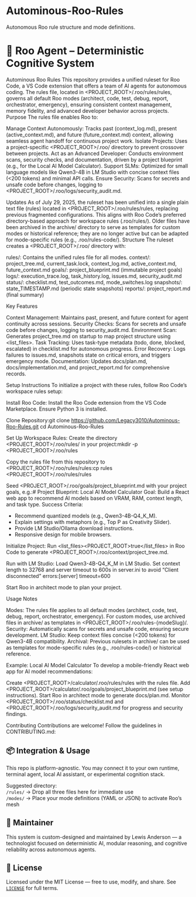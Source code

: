 # Autominous-Roo-Rules
Autonomous Roo rule structure and mode definitions.
# 🧠 Roo Agent – Deterministic Cognitive System

Autominous Roo Rules
This repository provides a unified ruleset for Roo Code, a VS Code extension that offers a team of AI agents for autonomous coding. The rules file, located in <PROJECT_ROOT>/.roo/rules/rules, governs all default Roo modes (architect, code, test, debug, report, orchestrator, emergency), ensuring consistent context management, memory fidelity, and advanced developer behavior across projects.
Purpose
The rules file enables Roo to:

Manage Context Autonomously: Tracks past (context_log.md), present (active_context.md), and future (future_context.md) context, allowing seamless agent handoff for continuous project work.
Isolate Projects: Uses a project-specific <PROJECT_ROOT>/.roo/ directory to prevent crossover between projects.
Act as an Advanced Developer: Conducts environment scans, security checks, and documentation, driven by a project blueprint (e.g., for the Local AI Model Calculator).
Support SLMs: Optimized for small language models like Qwen3-4B in LM Studio with concise context files (<200 tokens) and minimal API calls.
Ensure Security: Scans for secrets and unsafe code before changes, logging to <PROJECT_ROOT>/.roo/logs/security_audit.md.

Updates
As of July 29, 2025, the ruleset has been unified into a single plain text file (rules) located in <PROJECT_ROOT>/.roo/rules/rules, replacing previous fragmented configurations. This aligns with Roo Code’s preferred directory-based approach for workspace rules (.roo/rules/). Older files have been archived in the archive/ directory to serve as templates for custom modes or historical reference; they are no longer active but can be adapted for mode-specific rules (e.g., .roo/rules-code/).
Structure
The ruleset creates a <PROJECT_ROOT>/.roo/ directory with:

rules/: Contains the unified rules file for all modes.
context/: project_tree.md, current_task.lock, context_log.md, active_context.md, future_context.md
goals/: project_blueprint.md (immutable project goals)
logs/: execution_trace.log, task_history.log, issues.md, security_audit.md
status/: checklist.md, test_outcomes.md, mode_switches.log
snapshots/: state_TIMESTAMP.md (periodic state snapshots)
reports/: project_report.md (final summary)

Key Features

Context Management: Maintains past, present, and future context for agent continuity across sessions.
Security Checks: Scans for secrets and unsafe code before changes, logging to security_audit.md.
Environment Scan: Generates project_tree.md on startup to map project structure using <list_files>.
Task Tracking: Uses task-type metadata (todo, done, blocked, escalated) in checklist.md for autonomous progress.
Error Recovery: Logs failures to issues.md, snapshots state on critical errors, and triggers emergency mode.
Documentation: Updates docs/plan.md, docs/implementation.md, and project_report.md for comprehensive records.

Setup Instructions
To initialize a project with these rules, follow Roo Code’s workspace rules setup:

Install Roo Code:
Install the Roo Code extension from the VS Code Marketplace.
Ensure Python 3 is installed.


Clone Repository:git clone https://github.com/Legacy3010/Autominous-Roo-Rules.git
cd Autominous-Roo-Rules


Set Up Workspace Rules:
Create the directory <PROJECT_ROOT>/.roo/rules/ in your project:mkdir -p <PROJECT_ROOT>/.roo/rules


Copy the rules file from this repository to <PROJECT_ROOT>/.roo/rules/rules:cp rules <PROJECT_ROOT>/.roo/rules/rules


Seed <PROJECT_ROOT>/.roo/goals/project_blueprint.md with your project goals, e.g.:# Project Blueprint: Local AI Model Calculator
Goal: Build a React web app to recommend AI models based on VRAM, RAM, context length, and task type.
Success Criteria:
- Recommend quantized models (e.g., Qwen3-4B-Q4_K_M).
- Explain settings with metaphors (e.g., Top P as Creativity Slider).
- Provide LM Studio/Ollama download instructions.
- Responsive design for mobile browsers.


Initialize Project:
Run <list_files><path><PROJECT_ROOT></path><recursive>true</recursive></list_files> in Roo Code to generate <PROJECT_ROOT>/.roo/context/project_tree.md.


Run with LM Studio:
Load Qwen3-4B-Q4_K_M in LM Studio.
Set context length to 32768 and server timeout to 600s in server.ini to avoid “Client disconnected” errors:[server]
timeout=600

Start Roo in architect mode to plan your project.

Usage Notes

Modes: The rules file applies to all default modes (architect, code, test, debug, report, orchestrator, emergency). For custom modes, use archived files in archive/ as templates in <PROJECT_ROOT>/.roo/rules-{modeSlug}/.
Security: Automatically scans for secrets and unsafe code, ensuring secure development.
LM Studio: Keep context files concise (<200 tokens) for Qwen3-4B compatibility.
Archival: Previous rulesets in archive/ can be used as templates for mode-specific rules (e.g., .roo/rules-code/) or historical reference.

Example: Local AI Model Calculator
To develop a mobile-friendly React web app for AI model recommendations:

Create <PROJECT_ROOT>/calculator/.roo/rules/rules with the rules file.
Add <PROJECT_ROOT>/calculator/.roo/goals/project_blueprint.md (see setup instructions).
Start Roo in architect mode to generate docs/plan.md.
Monitor <PROJECT_ROOT>/.roo/status/checklist.md and <PROJECT_ROOT>/.roo/logs/security_audit.md for progress and security findings.

Contributing
Contributions are welcome! Follow the guidelines in CONTRIBUTING.md:

## 📦 Integration & Usage

This repo is platform-agnostic. You may connect it to your own runtime, terminal agent, local AI assistant, or experimental cognition stack.

Suggested directory:  
`/rules/` → Drop all three files here for immediate use  
`/modes/` → Place your mode definitions (YAML or JSON) to activate Roo’s mesh

## 👤 Maintainer

This system is custom-designed and maintained by Lewis Anderson — a technologist focused on deterministic AI, modular reasoning, and cognitive reliability across autonomous agents.

## 🧭 License

Licensed under the MIT License — free to use, modify, and share.
See [`LICENSE`](LICENSE) for full terms.
